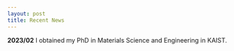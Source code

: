 ```yaml
---
layout: post
title: Recent News
---
```



__2023/02__   I obtained my PhD in Materials Science and Engineering in KAIST.

